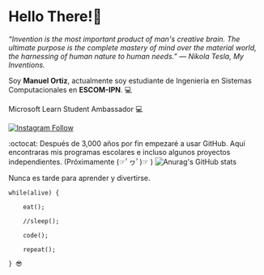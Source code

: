 # Hello There!🦉 

*“Invention is the most important product of man's creative brain. The ultimate purpose is the complete mastery of mind over the material world, the harnessing of human nature to human needs.”
― Nikola Tesla, My Inventions.*

Soy **Manuel Ortiz**, actualmente soy estudiante de Ingeniería en Sistemas Computacionales en **ESCOM-IPN**. 💻

Microsoft Learn Student Ambassador 💻

[![Instagram Follow](https://raw.githubusercontent.com/josephLSalgado/josephLSalgado/main/images/instagram_logo.png)](https://www.instagram.com/manuos_mx/)

:octocat: Después de 3,000 años por fin empezaré a usar GitHub.
Aquí encontraras mis programas escolares e incluso algunos proyectos independientes. (Próximamente (☞ﾟヮﾟ)☞ )
![Anurag's GitHub stats](https://github-readme-stats.vercel.app/api?username=manuosmx&show_icons=true&theme=gotham)

Nunca es tarde para aprender y divertirse.

    while(alive) {

        eat();
    
        //sleep();
  
        code();
    
        repeat();
    
    } 😎
